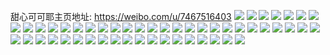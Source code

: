 甜心可可耶主页地址: https://weibo.com/u/7467516403 
![](https://wx4.sinaimg.cn/mw2000/0089mW8Xgy1h9e8zsmrgqj32c0340e83.jpg) 
![](https://wx4.sinaimg.cn/mw2000/0089mW8Xgy1h9e905zhixj316o1kwdsc.jpg) 
![](https://wx4.sinaimg.cn/mw2000/0089mW8Xgy1h9e905cho8j316o1kwe3u.jpg) 
![](https://wx4.sinaimg.cn/mw2000/0089mW8Xgy1h95zaybuaoj30xc53khdu.jpg) 
![](https://wx4.sinaimg.cn/mw2000/0089mW8Xgy1h95zazij5aj31j02psx27.jpg) 
![](https://wx4.sinaimg.cn/mw2000/0089mW8Xgy1h95zgrwpf2j30xc4bfb2a.jpg) 
![](https://wx4.sinaimg.cn/mw2000/0089mW8Xgy1h95zgokkf2j30uk6vlkjn.jpg) 
![](https://wx4.sinaimg.cn/mw2000/0089mW8Xgy1h95zij7c4tj30xc3p7hdu.jpg) 
![](https://wx4.sinaimg.cn/mw2000/0089mW8Xgy1h8s893g261j32c0340x6q.jpg) 
![](https://wx4.sinaimg.cn/mw2000/0089mW8Xgy1h8s88sm4epj31ev36c7wi.jpg) 
![](https://wx4.sinaimg.cn/mw2000/0089mW8Xgy1h8s88zyrlmj32c0340npf.jpg) 
![](https://wx4.sinaimg.cn/mw2000/0089mW8Xgy1h8s88q866aj31n726xhdu.jpg) 
![](https://wx4.sinaimg.cn/mw2000/0089mW8Xgy1h8s88ub1ccj32c0340x6q.jpg) 
![](https://wx4.sinaimg.cn/mw2000/0089mW8Xgy1h8s897xkd9j30zk0k0795.jpg) 
![](https://wx4.sinaimg.cn/mw2000/0089mW8Xgy1h8s8dj0827j30tu13un5d.jpg) 
![](https://wx4.sinaimg.cn/mw2000/0089mW8Xgy1h8oqzjcuvqj32c03411l0.jpg) 
![](https://wx4.sinaimg.cn/mw2000/0089mW8Xgy1h8oqzegd2hj30lc0sg11k.jpg) 
![](https://wx4.sinaimg.cn/mw2000/0089mW8Xgy1h8oqzds2uyj32c0340x6s.jpg) 
![](https://wx4.sinaimg.cn/mw2000/0089mW8Xgy1h8oqzgtvtaj316w36cx6p.jpg) 
![](https://wx4.sinaimg.cn/mw2000/0089mW8Xgy1h8oqz4h0d7j31j02ps7wh.jpg) 
![](https://wx4.sinaimg.cn/mw2000/0089mW8Xgy1h8oqz56fezj31j02pse81.jpg) 
![](https://wx4.sinaimg.cn/mw2000/0089mW8Xgy1h7vsy3tmdvj317q1mc7tw.jpg) 
![](https://wx4.sinaimg.cn/mw2000/0089mW8Xgy1h7vsxvqxn3j30wi17cn96.jpg) 
![](https://wx4.sinaimg.cn/mw2000/0089mW8Xgy1h7vsydmiqjj31kw2dcx47.jpg) 
![](https://wx4.sinaimg.cn/mw2000/0089mW8Xgy1h7vsy2r6jvj32c0340hdv.jpg) 
![](https://wx4.sinaimg.cn/mw2000/0089mW8Xgy1h7pxfmem6pj30wi17cn9x.jpg) 
![](https://wx4.sinaimg.cn/mw2000/0089mW8Xgy1h7pxfjda7jj31t02eo7wh.jpg) 
![](https://wx4.sinaimg.cn/mw2000/0089mW8Xgy1h7pxfdb599j32bc334x6p.jpg) 
![](https://wx4.sinaimg.cn/mw2000/0089mW8Xgy1h7pxflgswtj30wi17c4bj.jpg) 
![](https://wx4.sinaimg.cn/mw2000/0089mW8Xgy1h7pxfgct2pj320z2pce82.jpg) 
![](https://wx4.sinaimg.cn/mw2000/0089mW8Xgy1h7pxfef1pzj30wi17c7i1.jpg) 
![](https://wx4.sinaimg.cn/mw2000/0089mW8Xgy1h7pxficm4lj30wi17d7h6.jpg) 
![](https://wx4.sinaimg.cn/mw2000/0089mW8Xgy1h7o9rzqxmdj316o1kw1g9.jpg) 
![](https://wx4.sinaimg.cn/mw2000/0089mW8Xgy1h7oam8p6jgj329n30vhdv.jpg) 
![](https://wx4.sinaimg.cn/mw2000/0089mW8Xgy1h8m1nvdzzjj31sc2dsnpe.jpg) 
![](https://wx4.sinaimg.cn/mw2000/0089mW8Xgy1h7o9s9bdogj32c0340x6r.jpg) 
![](https://wx4.sinaimg.cn/mw2000/0089mW8Xgy1h7o9s0ykgjj316o1kwkf7.jpg) 
![](https://wx4.sinaimg.cn/mw2000/0089mW8Xgy1h6mrg9f429j30uk7wx7wh.jpg) 
![](https://wx4.sinaimg.cn/mw2000/0089mW8Xgy1h6mrgdsgeej30uk6i17wk.jpg) 
![](https://wx4.sinaimg.cn/mw2000/0089mW8Xgy1h6mrgi53bej30uk75sx14.jpg) 
![](https://wx4.sinaimg.cn/mw2000/0089mW8Xgy1h6mrgnadu2j30uk91mx6s.jpg) 
![](https://wx4.sinaimg.cn/mw2000/0089mW8Xgy1h6mrgr42owj30xc40bkjm.jpg) 
![](https://wx4.sinaimg.cn/mw2000/0089mW8Xgy1h6mrgwpeaoj30uka6be81.jpg) 
![](https://wx4.sinaimg.cn/mw2000/0089mW8Xgy1h6mrgy45kij31q32as4qp.jpg) 
![](https://wx4.sinaimg.cn/mw2000/0089mW8Xgy1h5urmzcdhgj31sc1scqv5.jpg) 
![](https://wx4.sinaimg.cn/mw2000/0089mW8Xgy1h5urn4aclsj32c0340npe.jpg) 
![](https://wx4.sinaimg.cn/mw2000/0089mW8Xgy1h4cltst5ulj32c03407wj.jpg) 
![](https://wx4.sinaimg.cn/mw2000/0089mW8Xgy1h4cltnvqywj32c0340x6q.jpg) 
![](https://wx4.sinaimg.cn/mw2000/0089mW8Xgy1h4cltr4obhj32c0340npe.jpg) 
![](https://wx4.sinaimg.cn/mw2000/0089mW8Xgy1h4cltplkemj326f2wkqv6.jpg) 
![](https://wx4.sinaimg.cn/mw2000/0089mW8Xgy1h4cltueb21j32c03404qr.jpg) 
